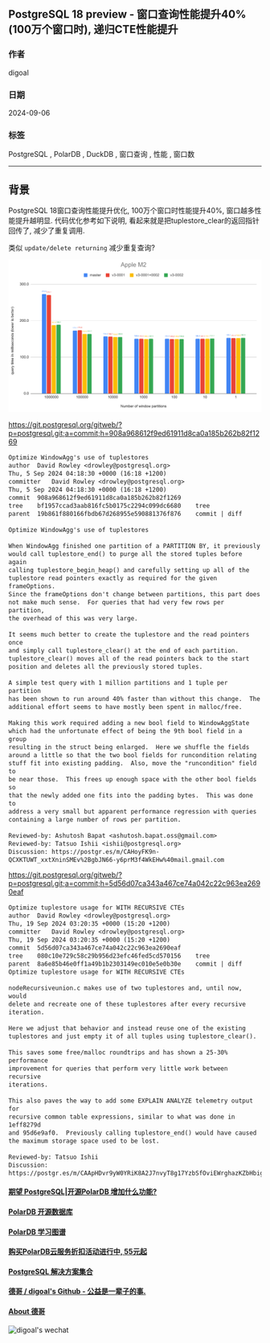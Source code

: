 ## PostgreSQL 18 preview - 窗口查询性能提升40%(100万个窗口时), 递归CTE性能提升       
                                                                                    
### 作者                                                        
digoal                                                        
                                                               
### 日期                                                             
2024-09-06                                                       
                                                            
### 标签                                                          
PostgreSQL , PolarDB , DuckDB , 窗口查询 , 性能 , 窗口数       
                                                                                   
----                                                            
                                                                          
## 背景       
PostgreSQL 18窗口查询性能提升优化, 100万个窗口时性能提升40%, 窗口越多性能提升越明显.  代码优化参考如下说明, 看起来就是把tuplestore_clear的返回指针回传了, 减少了重复调用.   
  
类似 `update/delete returning` 减少重复查询?    
  
![pic](20240906_02_pic_001.png)    
  
https://git.postgresql.org/gitweb/?p=postgresql.git;a=commit;h=908a968612f9ed61911d8ca0a185b262b82f1269  
```  
Optimize WindowAgg's use of tuplestores  
author	David Rowley <drowley@postgresql.org>	  
Thu, 5 Sep 2024 04:18:30 +0000 (16:18 +1200)  
committer	David Rowley <drowley@postgresql.org>	  
Thu, 5 Sep 2024 04:18:30 +0000 (16:18 +1200)  
commit	908a968612f9ed61911d8ca0a185b262b82f1269  
tree	bf1957ccad3aab816fc5b0175c2294c099dc6680	tree  
parent	19b861f880166fbdb67d268955e590881376f876	commit | diff  
  
Optimize WindowAgg's use of tuplestores  
  
When WindowAgg finished one partition of a PARTITION BY, it previously  
would call tuplestore_end() to purge all the stored tuples before again  
calling tuplestore_begin_heap() and carefully setting up all of the  
tuplestore read pointers exactly as required for the given frameOptions.  
Since the frameOptions don't change between partitions, this part does  
not make much sense.  For queries that had very few rows per partition,  
the overhead of this was very large.  
  
It seems much better to create the tuplestore and the read pointers once  
and simply call tuplestore_clear() at the end of each partition.  
tuplestore_clear() moves all of the read pointers back to the start  
position and deletes all the previously stored tuples.  
  
A simple test query with 1 million partitions and 1 tuple per partition  
has been shown to run around 40% faster than without this change.  The  
additional effort seems to have mostly been spent in malloc/free.  
  
Making this work required adding a new bool field to WindowAggState  
which had the unfortunate effect of being the 9th bool field in a group  
resulting in the struct being enlarged.  Here we shuffle the fields  
around a little so that the two bool fields for runcondition relating  
stuff fit into existing padding.  Also, move the "runcondition" field to  
be near those.  This frees up enough space with the other bool fields so  
that the newly added one fits into the padding bytes.  This was done to  
address a very small but apparent performance regression with queries  
containing a large number of rows per partition.  
  
Reviewed-by: Ashutosh Bapat <ashutosh.bapat.oss@gmail.com>  
Reviewed-by: Tatsuo Ishii <ishii@postgresql.org>  
Discussion: https://postgr.es/m/CAHoyFK9n-QCXKTUWT_xxtXninSMEv%2BgbJN66-y6prM3f4WkEHw%40mail.gmail.com  
```
   
https://git.postgresql.org/gitweb/?p=postgresql.git;a=commit;h=5d56d07ca343a467ce74a042c22c963ea2690eaf
```
Optimize tuplestore usage for WITH RECURSIVE CTEs
author	David Rowley <drowley@postgresql.org>	
Thu, 19 Sep 2024 03:20:35 +0000 (15:20 +1200)
committer	David Rowley <drowley@postgresql.org>	
Thu, 19 Sep 2024 03:20:35 +0000 (15:20 +1200)
commit	5d56d07ca343a467ce74a042c22c963ea2690eaf
tree	080c10e729c58c29b956d23efc46fed5cd570156	tree
parent	8a6e85b46e0ff1a49b1b2303149ec010e5e0b30e	commit | diff
Optimize tuplestore usage for WITH RECURSIVE CTEs

nodeRecursiveunion.c makes use of two tuplestores and, until now, would
delete and recreate one of these tuplestores after every recursive
iteration.

Here we adjust that behavior and instead reuse one of the existing
tuplestores and just empty it of all tuples using tuplestore_clear().

This saves some free/malloc roundtrips and has shown a 25-30% performance
improvement for queries that perform very little work between recursive
iterations.

This also paves the way to add some EXPLAIN ANALYZE telemetry output for
recursive common table expressions, similar to what was done in 1eff8279d
and 95d6e9af0.  Previously calling tuplestore_end() would have caused
the maximum storage space used to be lost.

Reviewed-by: Tatsuo Ishii
Discussion: https://postgr.es/m/CAApHDvr9yW0YRiK8A2J7nvyT8g17YzbSfOviEWrghazKZbHbig@mail.gmail.com
```
  
  
#### [期望 PostgreSQL|开源PolarDB 增加什么功能?](https://github.com/digoal/blog/issues/76 "269ac3d1c492e938c0191101c7238216")
  
  
#### [PolarDB 开源数据库](https://openpolardb.com/home "57258f76c37864c6e6d23383d05714ea")
  
  
#### [PolarDB 学习图谱](https://www.aliyun.com/database/openpolardb/activity "8642f60e04ed0c814bf9cb9677976bd4")
  
  
#### [购买PolarDB云服务折扣活动进行中, 55元起](https://www.aliyun.com/activity/new/polardb-yunparter?userCode=bsb3t4al "e0495c413bedacabb75ff1e880be465a")
  
  
#### [PostgreSQL 解决方案集合](../201706/20170601_02.md "40cff096e9ed7122c512b35d8561d9c8")
  
  
#### [德哥 / digoal's Github - 公益是一辈子的事.](https://github.com/digoal/blog/blob/master/README.md "22709685feb7cab07d30f30387f0a9ae")
  
  
#### [About 德哥](https://github.com/digoal/blog/blob/master/me/readme.md "a37735981e7704886ffd590565582dd0")
  
  
![digoal's wechat](../pic/digoal_weixin.jpg "f7ad92eeba24523fd47a6e1a0e691b59")
  
